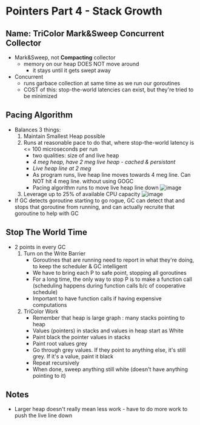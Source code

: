 # Pointers Part 4 - Stack Growth
## Name: TriColor Mark&Sweep Concurrent Collector 
* Mark&Sweep, not **Compacting** collector
    * memory on our heap DOES NOT move around
        * it stays until it gets swept away
* Concurrent
    * runs garbace collection at same time as we run our goroutines
    * COST of this: stop-the-world latencies can exist, but they're tried to be minimized
## Pacing Algorithm
* Balances 3 things:
    1. Maintain Smallest Heap possible
    1. Runs at reasonable pace to do that, where stop-the-world latency is <= 100 microseconds per run
        * two qualities: size of and live heap 
        * *4 meg heap, have 2 meg live heap - cached & persistant*
        * *Live heap line at 2 meg*
        * As program runs, live heap line moves towards 4 meg line. Can NOT hit 4 meg line. without using GOGC
        * Pacing algorithm runs to move live heap line down
        ![image](https://user-images.githubusercontent.com/11031915/65465261-cca68000-de29-11e9-865a-f8baa17942e4.png)
    1. Leverage up to 25% of available CPU capacity
        ![image](https://user-images.githubusercontent.com/11031915/65463603-08d7e180-de26-11e9-85b3-62115c9a32a2.png)
* If GC detects goroutine starting to go rogue, GC can detect that and stops that goroutine from running, and can actually recruite that goroutine to help with GC

## Stop The World Time
* 2 points in every GC
    1. Turn on the Write Barrier
        * Goroutines that are running need to report in what they're doing, to keep the scheduler & GC intelligent
        * We have to bring each P to safe point, stopping all goroutines
        * For a long time, the only way to stop P is to make a function call (scheduling happens during function calls b/c of cooperative schedule) 
        * Important to have function calls if having expensive computations
    2. TriColor Work
        * Remember that heap is large graph : many stacks pointing to heap
        * Values (pointers) in stacks and values in heap start as White 
        * Paint black the pointer values in stacks
        * Paint root values grey
        * Go through grey values. If they point to anything else, it's still grey. If it's a value, paint it black
        * Repeat recursively
        * When done, sweep anything still white (doesn't have anything pointing to it)

## Notes
* Larger heap doesn't really mean less work - have to do more work to push the live line down 